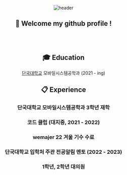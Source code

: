 <div align="center"> 

![header](https://capsule-render.vercel.app/api?type=cylinder&color=E26078&height=150&section=header&text=Bo_Gang's_page&fontColor=ffffff&fontSize=70&animation=fadeIn&fontAlignY=55&desc=%20&descAlignY=62&descAlign=62)
  
 ##  :wave: Welcome my github profile !

  
 <br/>
 <br/>
  
  ## :mortar_board: Education

  [단국대학교](https://dankook.ac.kr/)  모바일시스템공학과 (2021 - ing) 


  ##  :clipboard: Experience
  ### 단국대학교 모바일시스템공학과 3학년 재학
  ### 코드 클럽 (대지중, 2021 - 2022)
  ### wemajer 22 겨울 기수 수료
  ### 단국대학교 입학처 주관 전공알림 멘토 (2022 - 2023)
  ### 1학년, 2학년 대의원
  

